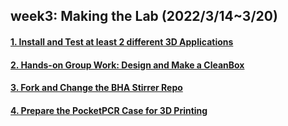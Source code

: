## week3: Making the Lab (2022/3/14~3/20)

####  [1. Install and Test at least 2 different 3D Applications](1/1.md)

####  [2. Hands-on Group Work: Design and Make a CleanBox](2/2.md)

####  [3. Fork and Change the BHA Stirrer Repo](3/3.md)

####  [4. Prepare the PocketPCR Case for 3D Printing](4/4.md)
